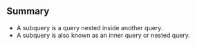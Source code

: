## Summary

- A subquery is a query nested inside another query. 
- A subquery is also known as an inner query or nested query.